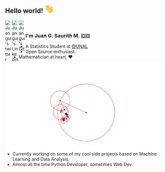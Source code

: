 ## Hello world! <img src="./Hi.gif" width="30px"></h2>

<div>
    <a href="https://twitter.com/JuanGSaurithM">
        <img align="left" alt="Juangui's twitter" width="22px" src="https://cdn.jsdelivr.net/npm/simple-icons@v3/icons/twitter.svg" />
    </a>
    <a href="https://www.linkedin.com/in/jsaurith/">
        <img align="left" alt="Juangui's Linkedin" width="22px" src="https://cdn.jsdelivr.net/npm/simple-icons@v3/icons/linkedin.svg" />
    </a>
    <a href="https://github.com/MrZaurik">
        <img align="left" alt="Juangui's Git" width="22px" src="https://cdn.jsdelivr.net/npm/simple-icons@v3/icons/github.svg" />
    </a>
</div>
<br />

<img align="right" alt="GIF" src="./cat.gif" />

### I'm Juan G. Saurith M. 🇨🇴
- A Statistics Student at [@UNAL](https://unal.edu.co/)
- Open Source enthusiast.
- Mathematician at heart. ❤
- Currently working on some of my cool side projects based on Machine Learning and Data Analysis.
- Almost all the time Python Developer, sometimes Web Dev.

